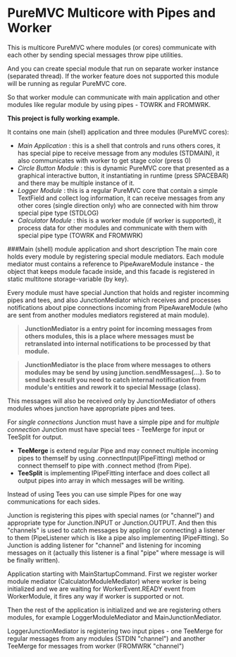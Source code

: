 # PureMVC Multicore with Pipes and Worker

This is multicore PureMVC where modules (or cores) communicate with each other by sending special messages throw pipe utilities. 

And you can create special module that run on separate worker instance (separated thread). If the worker feature does not supported this module will be running as regular PureMVC core. 

So that worker module can communicate with main application and other modules like regular module by using pipes - TOWRK and FROMWRK.

**This project is fully working example.**

It contains one main (shell) application and three modules (PureMVC cores):
- *Main Application* : this is a shell that controls and runs others cores, it has special pipe to receive message from any modules (STDMAIN), it also communicates with worker to get stage color (press 0) 
- *Circle Button Module* : this is dynamic PureMVC core that presented as a graphical interactive button, it instantiating in runtime (press SPACEBAR) and there may be multiple instance of it.
- *Logger Module* : this is a regular PureMVC core that contain a simple TextField and collect log information, it can receive messages from any other cores (single direction only) who are connected with him throw special pipe type (STDLOG)
- *Calculator Module* : this is a worker module (if worker is supported), it process data for other modules and communicate with them with special pipe type (TOWRK and FROMWRK)

###Main (shell) module application and short description
The main core holds every module by registering special module mediators. Each module mediator must contains a reference to PipeAwareModule instance - the object that keeps module facade inside, and this facade is registered in static multitone storage-variable (by key). 

Every module must have special Junction that holds and register incomming pipes and tees, and also JunctionMediator which receives and processes notifications about pipe connections incoming from PipeAwareModule (who are sent from another modules mediators registered at main module). 
> **JunctionMediator is a entry point for incoming messages from others modules, this is a place where messages must be retranslated into internal notifications to be processed by that module.**

> **JunctionMediator is the place from where messages to others modules may be send by using junction.sendMessages(...). So to send back result you need to catch internal notification from module's entities and rework it to special Message (class).**

This messages will also be received only by JunctionMediator of others modules whoes junction have appropriate pipes and tees.

For *single connections* Junction must have a simple pipe and for *multiple connection* Junction must have special tees - TeeMerge for input or TeeSplit for output.
- **TeeMerge** is extend regular Pipe and may connect multiple incoming pipes to themself by using .connectInput(IPipeFitting) method or connect themself to pipe with .connect method (from Pipe).
- **TeeSplit** is implementing IPipeFitting interface and does collect all output pipes into array in which messages will be writing. 

Instead of using Tees you can use simple Pipes for one way communications for each sides.

Junction is registering this pipes with special names (or "channel") and appropriate type for Junction.INPUT or Junction.OUTPUT. And then this "channels" is used to catch messages by appling (or connecting) a listener to them (PipeListener which is like a pipe also implementing IPipeFitting). So Junction is adding listener for "channel" and listening for incoming messages on it (actually this listener is a final "pipe" where message is will be finally written).

Application starting with MainStartupCommand. First we register worker module mediator (CalculatorModuleMediator) where worker is being initialized and we are waiting for WorkerEvent.READY event from WorkerModule, it fires any way if worker is supported or not. 

Then the rest of the application is initialized and we are registering others modules, for example LoggerModuleMediator and MainJunctionMediator.

LoggerJunctionMediator is registering two input pipes - one TeeMerge for regular messages from any modules (STDIN "channel") and another TeeMerge for messages from worker (FROMWRK "channel")

